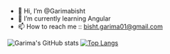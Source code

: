 - 👋 Hi, I’m @Garimabisht
- 🌱 I’m currently learning Angular
- 📫 How to reach me :: bisht.garima01@gmail.com

<!---
Garimabisht22/Garimabisht22 is a ✨ special ✨ repository because its `README.md` (this file) appears on your GitHub profile.
You can click the Preview link to take a look at your changes.
--->
![Garima's GitHub stats](https://github-readme-stats.vercel.app/api?username=GarimaBisht22&show_icons=true&theme=tokyonight&count_private=true)
[![Top Langs](https://github-readme-stats.vercel.app/api/top-langs/?username=anuraghazra&layout=compact)](https://github.com/anuraghazra/github-readme-stats)
